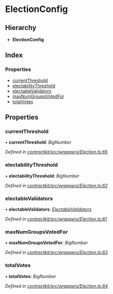 # ElectionConfig

## Hierarchy

* **ElectionConfig**

## Index

### Properties

* [currentThreshold]()
* [electabilityThreshold]()
* [electableValidators]()
* [maxNumGroupsVotedFor]()
* [totalVotes]()

## Properties

### currentThreshold

• **currentThreshold**: _BigNumber_

_Defined in_ [_contractkit/src/wrappers/Election.ts:65_](https://github.com/celo-org/celo-monorepo/blob/master/packages/contractkit/src/wrappers/Election.ts#L65)

### electabilityThreshold

• **electabilityThreshold**: _BigNumber_

_Defined in_ [_contractkit/src/wrappers/Election.ts:62_](https://github.com/celo-org/celo-monorepo/blob/master/packages/contractkit/src/wrappers/Election.ts#L62)

### electableValidators

• **electableValidators**: [_ElectableValidators_]()

_Defined in_ [_contractkit/src/wrappers/Election.ts:61_](https://github.com/celo-org/celo-monorepo/blob/master/packages/contractkit/src/wrappers/Election.ts#L61)

### maxNumGroupsVotedFor

• **maxNumGroupsVotedFor**: _BigNumber_

_Defined in_ [_contractkit/src/wrappers/Election.ts:63_](https://github.com/celo-org/celo-monorepo/blob/master/packages/contractkit/src/wrappers/Election.ts#L63)

### totalVotes

• **totalVotes**: _BigNumber_

_Defined in_ [_contractkit/src/wrappers/Election.ts:64_](https://github.com/celo-org/celo-monorepo/blob/master/packages/contractkit/src/wrappers/Election.ts#L64)

